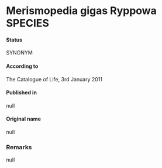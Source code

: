 Merismopedia gigas Ryppowa SPECIES
=======

#### Status
SYNONYM

#### According to
The Catalogue of Life, 3rd January 2011

#### Published in
null

#### Original name
null

### Remarks
null